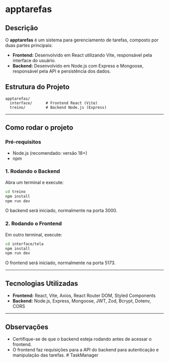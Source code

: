 # apptarefas

## Descrição

O **apptarefas** é um sistema para gerenciamento de tarefas, composto por duas partes principais:

- **Frontend:** Desenvolvido em React utilizando Vite, responsável pela interface do usuário.
- **Backend:** Desenvolvido em Node.js com Express e Mongoose, responsável pela API e persistência dos dados.

## Estrutura do Projeto

```
apptarefas/
  interface/      # Frontend React (Vite)
  treino/         # Backend Node.js (Express)

```


---

## Como rodar o projeto

### Pré-requisitos

- Node.js (recomendado: versão 18+)
- npm

### 1. Rodando o Backend

Abra um terminal e execute:

```sh
cd treino
npm install
npm run dev
```

O backend será iniciado, normalmente na porta 3000.

### 2. Rodando o Frontend

Em outro terminal, execute:

```sh
cd interface/tela
npm install
npm run dev
```

O frontend será iniciado, normalmente na porta 5173.

---

## Tecnologias Utilizadas

- **Frontend:** React, Vite, Axios, React Router DOM, Styled Components
- **Backend:** Node.js, Express, Mongoose, JWT, Zod, Bcrypt, Dotenv, CORS

---

## Observações

- Certifique-se de que o backend esteja rodando antes de acessar o frontend.
- O frontend faz requisições para a API do backend para autenticação e manipulação das tarefas. #   T a s k M a n a g e r 
 
 
